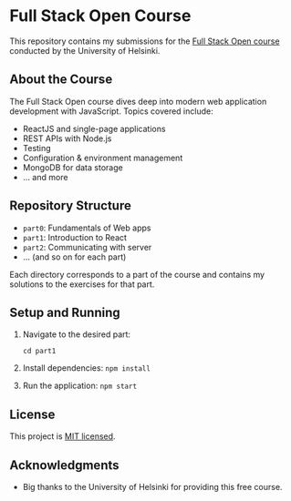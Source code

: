 # Full Stack Open Course

This repository contains my submissions for the [Full Stack Open course](https://fullstackopen.com) conducted by the University of Helsinki.

## About the Course

The Full Stack Open course dives deep into modern web application development with JavaScript. Topics covered include:

- ReactJS and single-page applications
- REST APIs with Node.js
- Testing
- Configuration & environment management
- MongoDB for data storage
- ... and more

## Repository Structure

- `part0`: Fundamentals of Web apps
- `part1`: Introduction to React
- `part2`: Communicating with server
- ... (and so on for each part)

Each directory corresponds to a part of the course and contains my solutions to the exercises for that part.

## Setup and Running

1. Navigate to the desired part:

      ``cd part1``

2. Install dependencies:
      ``npm install``

3. Run the application:
      ``npm start``

## License

This project is [MIT licensed](./LICENSE).

## Acknowledgments

- Big thanks to the University of Helsinki for providing this free course.
